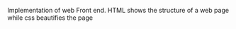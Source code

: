 Implementation of web Front end. HTML shows the structure of a web page while css beautifies the page
